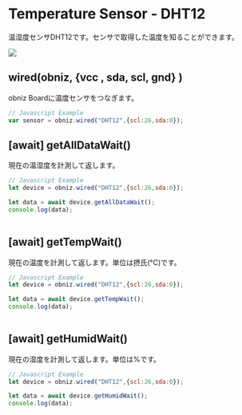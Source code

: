 # Temperature Sensor - DHT12
温湿度センサDHT12です。センサで取得した温度を知ることができます。

![](image.jpg)

## wired(obniz,  {vcc , sda, scl, gnd} )
obniz Boardに温度センサをつなぎます。

```javascript
// Javascript Example
var sensor = obniz.wired("DHT12",{scl:26,sda:0});
```

## [await] getAllDataWait()
現在の温湿度を計測して返します。

```javascript
// Javascript Example
let device = obniz.wired("DHT12",{scl:26,sda:0});

let data = await device.getAllDataWait();
console.log(data);
    
```


## [await] getTempWait()
現在の温度を計測して返します。単位は摂氏(°C)です。

```javascript
// Javascript Example
let device = obniz.wired("DHT12",{scl:26,sda:0});

let data = await device.getTempWait();
console.log(data);
    
```

## [await] getHumidWait()
現在の湿度を計測して返します。単位は%です。


```javascript
// Javascript Example
let device = obniz.wired("DHT12",{scl:26,sda:0});

let data = await device.getHumidWait();
console.log(data);
    
```
